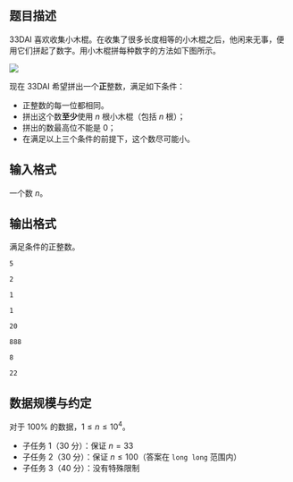 ## 题目描述

33DAI 喜欢收集小木棍。在收集了很多长度相等的小木棍之后，他闲来无事，便用它们拼起了数字。用小木棍拼每种数字的方法如下图所示。

![](file://1.jpg)

现在 33DAI 希望拼出一个**正**整数，满足如下条件：

- 正整数的每一位都相同。
- 拼出这个数**至少**使用 $n$ 根小木棍（包括 $n$ 根）；
- 拼出的数最高位不能是 $0$；
- 在满足以上三个条件的前提下，这个数尽可能小。

## 输入格式

一个数 $n$。

## 输出格式

满足条件的正整数。

```input1
5
```

```output1
2
```

```input2
1
```

```output2
1
```


```input3
20
```

```output3
888
```

```input4
8
```

```output4
22
```


## 数据规模与约定

对于 $100\%$ 的数据，$1 \le n \le 10^4$。

- 子任务 1（30 分）：保证 $n=33$
- 子任务 2（30 分）：保证 $n\le 100$（答案在 `long long` 范围内）
- 子任务 3（40 分）：没有特殊限制